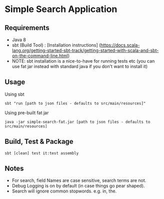 
# Simple Search Application

## Requirements

- Java 8
- sbt (Build Tool) : [Installation instructions] (https://docs.scala-lang.org/getting-started-sbt-track/getting-started-with-scala-and-sbt-on-the-command-line.html)
- NOTE: sbt installation is a nice-to-have for running tests etc (you can use fat jar instead with standard java if you don't want to install it)


## Usage

Using sbt

    sbt "run [path to json files - defaults to src/main/resources]"    

Using pre-built fat jar
    
    java -jar simple-search-fat.jar [path to json files - defaults to src/main/resources]

## Build, Test & Package

    sbt [clean] test it:test assembly
    
## Notes
- For search, field Names are case sensitive, search terms are not.
- Debug Logging is on by default (in case things go pear shaped).
- Search will ignore common stopwords. e.g. in, the.

